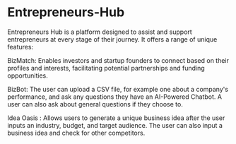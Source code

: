 # Entrepreneurs-Hub

Entrepreneurs Hub is a platform designed to assist and support entrepreneurs at every stage of their journey. It offers a range of unique features:

BizMatch: Enables investors and startup founders to connect based on their profiles and interests, facilitating potential partnerships and funding opportunities.

BizBot: The user can upload a CSV file, for example one about a company's performance, and ask any questions they have an AI-Powered Chatbot. A user can also ask about general questions if they choose to.

Idea Oasis : Allows users to generate a unique business idea after the user inputs an industry, budget, and target audience. The user can also input a business idea and check for other competitors.

